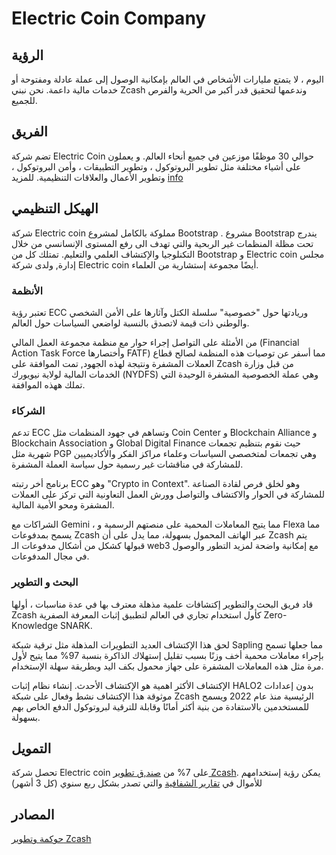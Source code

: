 # Electric Coin Company

## الرؤية

اليوم ، لا يتمتع مليارات الأشخاص في العالم بإمكانية الوصول إلى عملة عادلة ومفتوحة أو خدمات مالية داعمة. نحن نبني Zcash وندعمها لتحقيق قدر أكبر من الحرية والفرص للجميع.

## الفريق

تضم شركة Electric Coin حوالي 30 موظفًا موزعين في جميع أنحاء العالم. و يعملون على أشياء مختلفة مثل تطوير البروتوكول ، وتطوير التطبيقات ، وأمن البروتوكول ، وتطوير الأعمال والعلاقات التنظيمية. للمزيد  [info](https://electriccoin.co/team/)

## الهيكل التنظيمي

شركة Electric coin مملوكة بالكامل لمشروع Bootstrap . مشروع Bootstrap يندرج تحت مظلة المنظمات غير الربحية والتي تهدف الى رفع المستوى الإنسانسي من خلال التكنلوجيا والإكتشاف العلمي والتعليم. تمتلك كل من Bootstrap و Electric coin مجلس إدارة, ولدى شركة Electric coin أيضًا مجموعة إستشارية من العلماء.

### الأنظمة

تعتبر رؤية ECC وريادتها حول "خصوصية" سلسلة الكتل وآثارها على الأمن الشخصي والوطني ذات قيمة لاتصدق بالنسبة لواضعي السياسات حول العالم. 

من الأمثلة على التواصل إجراء حوار مع منظمة مجموعة العمل المالي (Financial Action Task Force وأختصارها FATF) مما أسفر عن توصيات هذه المنظمة لصالح قطاع العملات المشفرة ونتيجة لهذه الجهود, تمت الموافقة على Zcash من قبل وزارة الخدمات المالية لولاية نيويورك (NYDFS) وهي عملة الخصوصية المشفرة الوحيدة التي تملك ههذه الموافقة. 

### الشركاء 

تدعم ECC وتساهم في جهود المنظمات مثل Coin Center و Blockchain Alliance و Blockchain Association و Global Digital Finance حيث نقوم بتنظيم تجمعات شهرية مثل PGP وهي تجمعات لمتخصصي السياسات وعلماء مراكز الفكر والأكاديميين للمشاركة في مناقشات غير رسمية حول سياسة العملة المشفرة.

برنامج أخر رتبته ECC وهو "Crypto in Context".  وهو لخلق فرص لقادة الصناعة للمشاركة في الحوار والاكتشاف والتواصل وورش العمل التعاونية التي تركز على العملات المشفرة ومحو الأمية المالية. 

الشراكات مع Gemini ، مما يتيح المعاملات المحمية على منصتهم الرسمية و Flexa مما يسمح بمدفوعات Zcash عبر الهاتف المحمول بسهولة، مما يدل على أن Zcash يتم قبولها كشكل من أشكال مدفوعات الـ web3  مع إمكانية واضحة لمزيد التطور والوصول في مجال المدفوعات.

### البحث و التطوير

قاد فريق البحث والتطوير إكتشافات علمية مذهلة معترف بها في عدة مناسبات ، أولها Zcash كأول استخدام تجاري في العالم لتطبيق إثبات المعرفة الصفرية Zero-Knowledge SNARK.

لحق هذا الإكتشاف العديد التطويرات المذهلة مثل ترقية شبكة Sapling مما جعلها تسمح بإجراء معاملات محمية أخف وزنًا بسبب تقليل إستهلاك الذاكرة بنسبة 97% مما يتيح لأول مرة مثل هذه المعاملات المشفرة على جهاز محمول بكف اليد وبطريقة سهلة الإستخدام.

الإكتشاف الأكثر اهمية هو الإكتشاف الأحدث. إنشاء نظام إثبات HALO2 بدون إعدادات موثوقة هذا الإكتشاف نشط وفعال على شبكة Zcash الرئيسية منذ عام 2022 ويسمح للمستخدمين بالاستفادة من بنية أكثر أمانًا وقابلة للترقية لبروتوكول الدفع الخاص بهم بسهولة.


## التمويل

تحصل شركة Electric coin على 7% من [صند,ق تطوير Zcash](https://zips.z.cash/zip-1014). يمكن رؤية إستخدامهم للأموال في  [تقارير الشفافية](https://electriccoin.co/blog/ecc-transparency-report-for-q3-2021/) والتي تصدر بشكل ربع سنوي (كل 3 أشهر)

## المصادر

[حوكمة وتطوير Zcash](https://z.cash/zcash-development-and-governance/)
